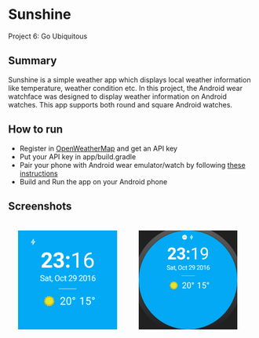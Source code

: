 # Sunshine
Project 6: Go Ubiquitous

## Summary
Sunshine is a simple weather app which displays local weather information like temperature, weather condition etc. In this project, the Android wear watchface was designed to display weather information on Android watches. 
This app supports both round and square Android watches.

## How to run
* Register in [OpenWeatherMap](https://openweathermap.org/) and get an API key
* Put your API key in app/build.gradle
* Pair your phone with Android wear emulator/watch by following [these instructions](https://developer.android.com/training/wearables/apps/creating.html)
* Build and Run the app on your Android phone

## Screenshots

<img width="40%" vspace="20" hspace="20" src="https://github.com/nikhilp2208/go_ubiquitous_udacity/blob/master/watchface/src/main/res/drawable-nodpi/preview_digital.png" /> <img width="40%" vspace="20" hspace="20" src="https://github.com/nikhilp2208/go_ubiquitous_udacity/blob/master/watchface/src/main/res/drawable-nodpi/preview_digital_circular.png" />
